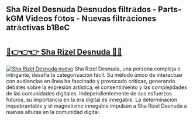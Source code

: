 ## Sha Rizel Desnuda D𝚎sn𝚞dos filtr𝚊dos - Parts-kGM Vid𝚎os f𝚘tos - N𝚞evas filtr𝚊ciones atr𝚊ctivas b1BeC

# <h2><a href="http://mb16v7o.tromn.icu/?c=Sha+Rizel+Desnuda">🔗👉👉👉 Sha Rizel Desnuda 🔗🔗</a></h2>

[![Sha Rizel Desnuda nuevo](https://i.imgur.com/pEAQMta.gif)](http://mb16v7o.tromn.icu/?c=Sha+Rizel+Desnuda)
Sha Rizel Desnuda, una persona compleja e intrigante, desafía la categorización fácil. Su método único de interactuar con audiencias en línea ha fascinado y provocado críticas, generando debates sobre la expresión artística, el consentimiento y las complejidades de las comunidades digitales. Independientemente de sus esfuerzos futuros, su importancia en la era digital es innegable. La determinación inquebrantable y el magnetismo innegable impulsan a Sha Rizel Desnuda a nuevas alturas en la comunidad digital.
